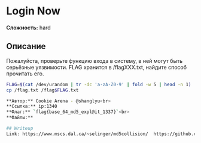 # Login Now

**Сложность:** hard

## Описание

Пожалуйста, проверьте функцию входа в систему, в ней могут быть серьёзные уязвимости. FLAG хранится в /flagXXX.txt, найдите способ прочитать его.

```sh
FLAG=$(cat /dev/urandom | tr -dc 'a-zA-Z0-9' | fold -w 5 | head -n 1)
cp /flag.txt /flag$FLAG.txt

**Автор:** Cookie Arena - @shanglyu<br>
**Ссылка:** ip:1340
**Флаг:** `flag{base_64_md5_expl@it_1337}`<br>
**Файлы:**

## Writeup
Link: https://www.mscs.dal.ca/~selinger/md5collision/  https://github.com/phith0n/collision-webshell
